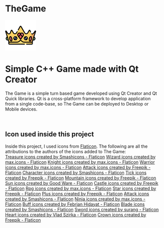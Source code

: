 # TheGame


<img src="/TheGame/src/img/crown.png" widht=100 height=100>
<h1> Simple C++ Game made with Qt Creator </h1>

The Game is a simple turn based game developed using Qt Creator and Qt Quick libraries. Qt is a cross-platform framework to develop application from a single code-base, so The Game can be deployed to Desktop or Mobile devices.

<br>



<h2>Icon used inside this project</h2>

Inside this project, I used icons from <a href="https://www.flaticon.com/">Flaticon</a>. The following are all the attributions to the authors of the icons added to The Game:
<br>
<a href="https://www.flaticon.com/free-icons/treasure" title="treasure icons">Treasure icons created by Smashicons - Flaticon</a>
<a href="https://www.flaticon.com/free-icons/wizard" title="wizard icons">Wizard icons created by max.icons - Flaticon</a>
<a href="https://www.flaticon.com/free-icons/knight" title="knight icons">Knight icons created by max.icons - Flaticon</a>
<a href="https://www.flaticon.com/free-icons/warrior" title="warrior icons">Warrior icons created by max.icons - Flaticon</a>
<a href="https://www.flaticon.com/free-icons/attack" title="attack icons">Attack icons created by Freepik - Flaticon</a>
<a href="https://www.flaticon.com/free-icons/character" title="character icons">Character icons created by Smashicons - Flaticon</a>
<a href="https://www.flaticon.com/free-icons/tick" title="tick icons">Tick icons created by Freepik - Flaticon</a>
<a href="https://www.flaticon.com/free-icons/mountain" title="mountain icons">Mountain icons created by Freepik - Flaticon</a>
<a href="https://www.flaticon.com/free-icons/sun" title="sun icons">Sun icons created by Good Ware - Flaticon</a>
<a href="https://www.flaticon.com/free-icons/castle" title="castle icons">Castle icons created by Freepik - Flaticon</a>
<a href="https://www.flaticon.com/free-icons/rpg" title="rpg icons">Rpg icons created by max.icons - Flaticon</a>
<a href="https://www.flaticon.com/free-icons/star" title="star icons">Star icons created by Freepik - Flaticon</a>
<a href="https://www.flaticon.com/free-icons/plus" title="plus icons">Plus icons created by Freepik - Flaticon</a>
<a href="https://www.flaticon.com/free-icons/attack" title="attack icons">Attack icons created by Smashicons - Flaticon</a>
<a href="https://www.flaticon.com/free-icons/ninja" title="ninja icons">Ninja icons created by max.icons - Flaticon</a>
<a href="https://www.flaticon.com/free-icons/buff" title="buff icons">Buff icons created by Febrian Hidayat - Flaticon</a>
<a href="https://www.flaticon.com/free-icons/blade" title="blade icons">Blade icons created by Smashicons - Flaticon</a>
<a href="https://www.flaticon.com/free-icons/sword" title="sword icons">Sword icons created by surang - Flaticon</a>
<a href="https://www.flaticon.com/free-icons/heart" title="heart icons">Heart icons created by Vlad Szirka - Flaticon</a>
<a href="https://www.flaticon.com/free-icons/crown" title="crown icons">Crown icons created by Freepik - Flaticon</a>
